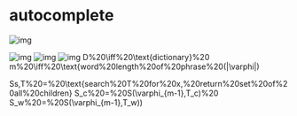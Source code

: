 # autocomplete

![img](http://latex.codecogs.com/gif.latex?%20f(\varphi)%20=%20\left.%20%20\begin{cases}%20(S_c%20\bigcap%20S_w)%20\bigcup%20(S_c\diagdown(%20S_c%20\bigcap%20S_w)),%20&%20\text{for%20}%20%20\varphi_{m-1}\notin\mathcal{D}%20\\%20\O},%20&%20\text{for%20}%20\varphi_{m-1}\in\mathcal{D}%20%20%20\end{cases}\right\})

![img](http://latex.codecogs.com/gif.latex?\varphi\iff%20\text{input%20as%20phrase})
![img](http://latex.codecogs.com/gif.latex?T_c%20\iff%20\text{character%20tree}%20)
![img](http://latex.codecogs.com/gif.latex?T_w%20\iff%20\text{word%20tree)
D%20\iff%20\text{dictionary}%20
m%20\iff%20\text{word%20length%20of%20phrase%20(|\varphi|)

Ss,T%20=%20\text{search%20T%20for%20x,%20return%20set%20of%20all%20children}
S_c%20=%20S(\varphi_{m-1},T_c)%20
S_w%20=%20S(\varphi_{m-1},T_w))
 
